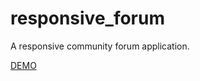 # responsive_forum
A responsive community forum application.

[DEMO](https://pure-anchorage-51415.herokuapp.com/)
